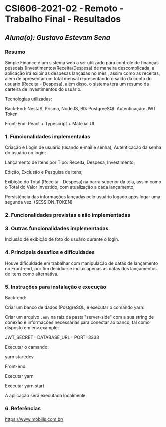 # **CSI606-2021-02 - Remoto - Trabalho Final - Resultados**

## *Aluna(o): Gustavo Estevam Sena*

### Resumo

  Simple Finance é um sistema web a ser utilizado para controle de finanças pessoais (Investimentos/Receita/Despesa) de maneira descomplicada, a aplicação irá exibir as despesas lançadas no mês , assim como as receitas, além de apresentar um total mensal representando o saldo da conta do usuario (Receita - Despesa), além disso, o sistema terá um resumo da carteira de investimentos do usuário.
  
  Tecnologias utilizadas:

  Back-End: NestJS, Prisma, NodeJS, 
  BD: PostgreeSQL
  Autenticação: JWT Token

  Front-End: React + Typescript + Material UI

### 1. Funcionalidades implementadas

Criação e Login de usuário (usando e-mail e senha);
Autenticação da senha do usuário no login;

Lançamento de Itens por Tipo: Receita, Despesa, Investimento;

Edição, Exclusão e Pesquisa de itens;

Exibição do Total (Receita - Despesa) na barra superior da tela, assim como o Total do Valor Investido, com atualização a cada lançamento;

Persistência das informações lançadas pelo usuário logado após logar uma segunda vez. (SESSION_TOKEN)
  
### 2. Funcionalidades previstas e não implementadas


### 3. Outras funcionalidades implementadas

Inclusão de exibição de foto do usuário durante o login.

### 4. Principais desafios e dificuldades

Houve dificuldade em trabalhar com manipulação de datas de lançamento no Front-end, por fim decidiu-se incluir apenas as datas dos lançamentos de itens como alternativa.

### 5. Instruções para instalação e execução

Back-end:

Criar um banco de dados (PostgreSQL, e executar o comando yarn:

Criar um arquivo `.env` na raiz da pasta "server-side" com a sua string de conexão e informações necessárias para conectar ao banco, tal como disposto em env.example:

JWT_SECRET=
DATABASE_URL=
PORT=3333

Executar o camando:

yarn start:dev

Front-end:

Executar yarn

Executar  yarn start

A aplicação será executada localmente


### 6. Referências

https://www.mobills.com.br/
